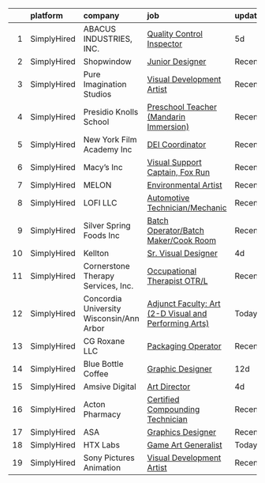 

|    | platform    | company                                  | job                                                                                                                                                          | update_time   | location                  |
|---:|:------------|:-----------------------------------------|:-------------------------------------------------------------------------------------------------------------------------------------------------------------|:--------------|:--------------------------|
|  1 | SimplyHired | ABACUS INDUSTRIES, INC.                  | [Quality Control Inspector](https://www.simplyhired.com/job/X-hBO8-EOQV1Sc8FdNXeLMJwSbZoZFu2kJQyT5oG7dfiQFk5jGkL5Q?q=visual+art)                             | 5d            | Naples, FL                |
|  2 | SimplyHired | Shopwindow                               | [Junior Designer](https://www.simplyhired.com/job/-AZgbxRutSXzcLxt0dEJJR4Avh4MacPA3CqrTvE1i8TjcWNLCaePAw?q=visual+art)                                       | Recently      | Remote                    |
|  3 | SimplyHired | Pure Imagination Studios                 | [Visual Development Artist](https://www.simplyhired.com/job/u3Ce0qDkoB4jPujFyWA_pOjySvkBJ7SmBclJFkATwkjx3a0XU_1R2g?q=visual+art)                             | Recently      | Rochester, NY +1 location |
|  4 | SimplyHired | Presidio Knolls School                   | [Preschool Teacher (Mandarin Immersion)](https://www.simplyhired.com/job/TjDR0_5unIGKiJo-VCj6ZfKTn2Zk-R2QpynsSU9VPawpL7Qd-MN3Cw?q=visual+art)                | Recently      | San Francisco, CA         |
|  5 | SimplyHired | New York Film Academy Inc                | [DEI Coordinator](https://www.simplyhired.com/job/rvAQ2QCJqLLQP9-_hd4vE1xFPafV8E5HS5jJIE5iroqVHgX_JzL9Eg?q=visual+art)                                       | Recently      | Remote                    |
|  6 | SimplyHired | Macy’s Inc                               | [Visual Support Captain, Fox Run](https://www.simplyhired.com/job/_WT7orNTpl9Sbs0cC4amZkOSFk8npXjDwrWpFddXfE56WS68m53qEQ?q=visual+art)                       | Recently      | Kittery, ME               |
|  7 | SimplyHired | MELON                                    | [Environmental Artist](https://www.simplyhired.com/job/TtBIPg7YOFwDAFctkWl7pdTyYs85lFsQJOzP6_0qOsLl6eCsLXgrKQ?q=visual+art)                                  | Recently      | Remote                    |
|  8 | SimplyHired | LOFI LLC                                 | [Automotive Technician/Mechanic](https://www.simplyhired.com/job/6KPmJ0c4_B2H9NItdn2r2YutT9NbhND0cuHRI6c9HuIgBNpfeS8Jnw?q=visual+art)                        | Recently      | Corpus Christi, TX        |
|  9 | SimplyHired | Silver Spring Foods Inc                  | [Batch Operator/Batch Maker/Cook Room](https://www.simplyhired.com/job/00fNTAH_tZnWTXTCX57DOJ0kiRU50gzMIyt6qoakksVdbSHVRZPYYw?q=visual+art)                  | Recently      | Eau Claire, WI            |
| 10 | SimplyHired | Kellton                                  | [Sr. Visual Designer](https://www.simplyhired.com/job/Ipjl5itwUDWAmSiBa28f4xc7olrqDAkJwOrf78kZpJsGV5AAnYWHKA?q=visual+art)                                   | 4d            | Remote                    |
| 11 | SimplyHired | Cornerstone Therapy Services, Inc.       | [Occupational Therapist OTR/L](https://www.simplyhired.com/job/D68mZVinWMwo5vSw4nCwNC7aMf2_lBiHmhSo0_Ts4VEWU_2bbi7nkA?q=visual+art)                          | Recently      | Melbourne, FL             |
| 12 | SimplyHired | Concordia University Wisconsin/Ann Arbor | [Adjunct Faculty: Art (2-D Visual and Performing Arts)](https://www.simplyhired.com/job/SxzgXlEwSYkdoSQ-4m4gdRfvEL_Sg1dbyrZVmwomqMKU8N6cyll66w?q=visual+art) | Today         | Mequon, WI                |
| 13 | SimplyHired | CG Roxane LLC                            | [Packaging Operator](https://www.simplyhired.com/job/qYC_H8ucjUBDx2U5XqEy9uFVGB6XQvQ4uweb72XrMbOR5D8gzzB7Kw?q=visual+art)                                    | Recently      | Moultonborough, NH        |
| 14 | SimplyHired | Blue Bottle Coffee                       | [Graphic Designer](https://www.simplyhired.com/job/vkb3fH0DLl3eolxfv5Ly_aeO_acFLwxF2UvJ2zuUH5J_Pf2aXW1QWQ?q=visual+art)                                      | 12d           | Remote                    |
| 15 | SimplyHired | Amsive Digital                           | [Art Director](https://www.simplyhired.com/job/i70lIsOBxN5tQv7gFgDA2Hpz45WDAwYFJGmmUBkDrTLfCsnc5lZPjw?q=visual+art)                                          | 4d            | Remote                    |
| 16 | SimplyHired | Acton Pharmacy                           | [Certified Compounding Technician](https://www.simplyhired.com/job/j2M4Gi3rCs3MRSsSOeX2eIq8wASD2ELmjqTy8J3bKYMuWczYdlxWiQ?q=visual+art)                      | Recently      | Acton, MA                 |
| 17 | SimplyHired | ASA                                      | [Graphics Designer](https://www.simplyhired.com/job/hXCOGKRB7zNtjHab4D6rXznXqNSgCpEMu-IwLCuYGZqi7QyIpJIn3g?q=visual+art)                                     | Recently      | Remote                    |
| 18 | SimplyHired | HTX Labs                                 | [Game Art Generalist](https://www.simplyhired.com/job/3gjGR6pafVAziJp2XSnhqXSbtgZQJwP7KoEKnSCOLjnVYX9HVHdpOA?q=visual+art)                                   | Today         | Remote                    |
| 19 | SimplyHired | Sony Pictures Animation                  | [Visual Development Artist](https://www.simplyhired.com/job/69Xcu-jnN61Z8GItK-bx0bPKZnjn_Hq3pMWWYD3lVZMSJKOUrvqEqw?q=visual+art)                             | Recently      | Culver City, CA           |